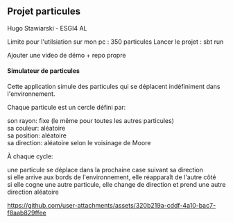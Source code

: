 ## Projet particules   

Hugo Stawiarski - ESGI4 AL

Limite pour l'utilsiation sur mon pc : 350 particules
Lancer le projet : sbt run 

Ajouter une video de démo + repo propre



#### Simulateur de particules

Cette application simule des particules qui se déplacent indéfiniment dans l'environnement.  
  
Chaque particule est un cercle défini par:  
  
son rayon: fixe (le même pour toutes les autres particules)  
sa couleur: aléatoire  
sa position: aléatoire   
sa direction: aléatoire selon le voisinage de Moore    
  

À chaque cycle:  
   
une particule se déplace dans la prochaine case suivant sa direction  
si elle arrive aux bords de l'environnement, elle réapparaît de l'autre côté  
si elle cogne une autre particule, elle change de direction et prend une autre direction aléatoire  



https://github.com/user-attachments/assets/320b219a-cddf-4a10-bac7-f8aab829ffee
